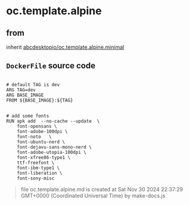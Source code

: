 # oc.template.alpine
## from
 inherit [abcdesktopio/oc.template.alpine.minimal](../oc.template.alpine.minimal)

## `DockerFile` source code

``` 

# default TAG is dev
ARG TAG=dev
ARG BASE_IMAGE
FROM ${BASE_IMAGE}:${TAG}


# add some fonts
RUN apk add  --no-cache --update  \
	font-opensans \
	font-adobe-100dpi \
	font-noto 	\
	font-ubuntu-nerd \
	font-dejavu-sans-mono-nerd \
	font-adobe-utopia-100dpi \
	font-xfree86-type1 \
	ttf-freefont \
	font-ibm-type1 \
	font-liberation \
	font-sony-misc

```



> file oc.template.alpine.md is created at Sat Nov 30 2024 22:37:29 GMT+0000 (Coordinated Universal Time) by make-docs.js
